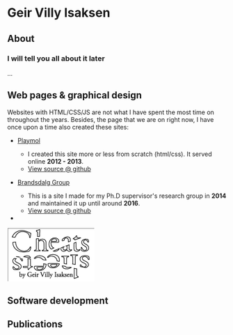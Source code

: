 
# Geir Villy Isaksen

## About
### I will tell you all about it later
...

## Web pages & graphical design
Websites with HTML/CSS/JS are not what I have spent the most time on throughout the years. Besides, the page that we are
on right now, I have once upon a time also created these sites:
- [Playmol](https://isaksengeir.github.io/playmol)
  - I created this site more or less from scratch (html/css). It served online **2012 - 2013**.
  - [View source @ github](https://github.com/isaksengeir/playmol/tree/master)
- [Brandsdalg Group](https://isaksengeir.github.io/brandsdal_group/)
  - This is a site I made for my Ph.D supervisor's research group in **2014** and maintained it up until around **2016**.
  - [View source @ github](https://github.com/isaksengeir/brandsdal_group/tree/master)

- 

![cheats sheats](artsy/cheats_sheets_logo_black_200px.png)

## Software development 

## Publications

